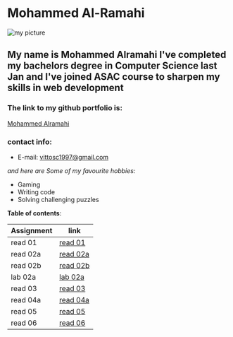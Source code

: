 # Mohammed Al-Ramahi
![my picture](https://avatars.githubusercontent.com/u/74869716?s=460&u=06325ac0289967d674bdf4a1a72518c4c3506355&v=4)
## My name is Mohammed Alramahi I've completed my bachelors degree in Computer Science last Jan and I've joined ASAC course to sharpen my skills in web development
### The link to my github portfolio is:
[Mohammed Alramahi](https://github.com/Mohammed-Alramahi)
### contact info:
- E-mail: vittosc1997@gmail.com

*and here are Some of my favourite hobbies:*
- Gaming
- Writing code
- Solving challenging puzzles

**Table of contents**:

 | Assignment |      link                                                                           |
 | -----------| ------------------------------------------------------------------------------------| 
 | read 01    | [read 01](https://github.com/Mohammed-Alramahi/reading-notes/blob/main/read01.md)   |
 | read 02a   | [read 02a](https://github.com/Mohammed-Alramahi/reading-notes/blob/main/read02a.md) |
 | read 02b   | [read 02b](https://github.com/Mohammed-Alramahi/reading-notes/blob/main/read02b.md) |
 | lab 02a    | [lab 02a](https://github.com/Mohammed-Alramahi/reading-notes/blob/main/lab02a.md)   |
 | read 03    | [read 03](https://github.com/Mohammed-Alramahi/reading-notes/blob/main/read03.md)   |
 | read 04a   | [read 04a](https://github.com/Mohammed-Alramahi/reading-notes/blob/main/read04a.md) |
 | read 05    | [read 05](https://github.com/Mohammed-Alramahi/reading-notes/blob/main/read05.md)   |
 | read 06    | [read 06](https://github.com/Mohammed-Alramahi/reading-notes/blob/main/read06.md)   |